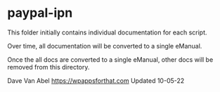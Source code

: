 # paypal-ipn
This folder initially contains individual documentation for each script.

Over time, all documentation will be converted to a single eManual.
 
Once the all docs are converted to a single eManual, other docs will be removed from this directory.

Dave Van Abel
https://wpappsforthat.com
Updated 10-05-22